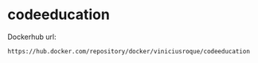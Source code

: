 # codeeducation
Dockerhub url:

    https://hub.docker.com/repository/docker/viniciusroque/codeeducation
